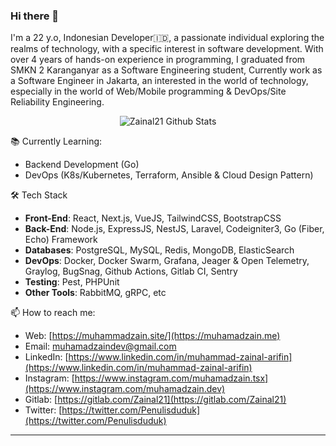 ### Hi there 👋

I'm a 22 y.o, Indonesian Developer🇮🇩, a passionate individual exploring the realms of technology, with a specific interest in software development. With over 4 years of hands-on experience in programming, I graduated from SMKN 2 Karanganyar as a Software Engineering student, Currently work as a Software Engineer in Jakarta, an interested in the world of technology, especially in the world of Web/Mobile programming & DevOps/Site Reliability Engineering.

<div align="center">
  <img src="https://github-readme-stats.vercel.app/api?username=zainal21&show_icons=true&theme=dracula" alt="Zainal21 Github Stats">
</div>

 📚 Currently Learning:
- Backend Development (Go)
- DevOps (K8s/Kubernetes, Terraform, Ansible & Cloud Design Pattern)

🛠 Tech Stack
- **Front-End**: React, Next.js, VueJS, TailwindCSS, BootstrapCSS
- **Back-End**: Node.js, ExpressJS, NestJS, Laravel, Codeigniter3, Go (Fiber, Echo) Framework
- **Databases**: PostgreSQL, MySQL, Redis, MongoDB, ElasticSearch
- **DevOps**: Docker, Docker Swarm, Grafana, Jeager & Open Telemetry, Graylog, BugSnag, Github Actions, Gitlab CI, Sentry
- **Testing**: Pest, PHPUnit
- **Other Tools**: RabbitMQ, gRPC, etc


📫 How to reach me:
- Web: [https://muhammadzain.site/](https://muhamadzain.me)
- Email: [muhamadzaindev@gmail.com](mailto:muhamadzaindev@gmail.com)
- LinkedIn: [https://www.linkedin.com/in/muhammad-zainal-arifin](https://www.linkedin.com/in/muhammad-zainal-arifin)
- Instagram: [https://www.instagram.com/muhamadzain.tsx](https://www.instagram.com/muhamadzain.dev)
- Gitlab: [https://gitlab.com/Zainal21](https://gitlab.com/Zainal21)
- Twitter: [https://twitter.com/Penulisduduk](https://twitter.com/Penulisduduk)

---

